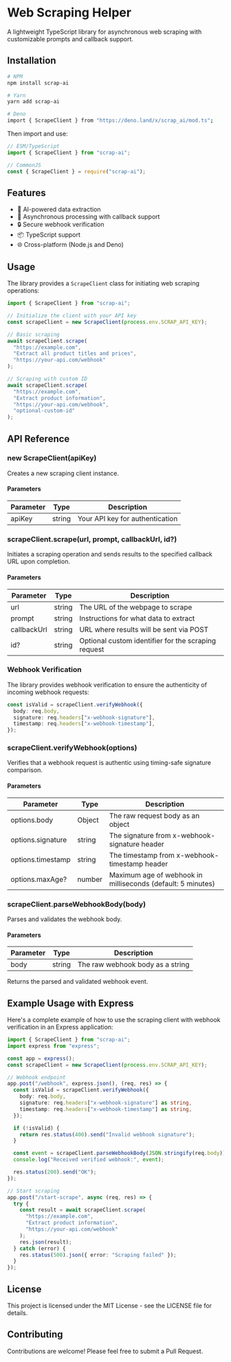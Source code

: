 # Web Scraping Helper

A lightweight TypeScript library for asynchronous web scraping with customizable
prompts and callback support.

## Installation

```bash
# NPM
npm install scrap-ai

# Yarn
yarn add scrap-ai

# Deno
import { ScrapeClient } from "https://deno.land/x/scrap_ai/mod.ts";
```

Then import and use:

```typescript
// ESM/TypeScript
import { ScrapeClient } from "scrap-ai";

// CommonJS
const { ScrapeClient } = require("scrap-ai");
```

## Features

- 🤖 AI-powered data extraction
- 🔄 Asynchronous processing with callback support
- 🔒 Secure webhook verification
- 📦 TypeScript support
- 🌐 Cross-platform (Node.js and Deno)

## Usage

The library provides a `ScrapeClient` class for initiating web scraping
operations:

```typescript
import { ScrapeClient } from "scrap-ai";

// Initialize the client with your API key
const scrapeClient = new ScrapeClient(process.env.SCRAP_API_KEY);

// Basic scraping
await scrapeClient.scrape(
  "https://example.com",
  "Extract all product titles and prices",
  "https://your-api.com/webhook"
);

// Scraping with custom ID
await scrapeClient.scrape(
  "https://example.com",
  "Extract product information",
  "https://your-api.com/webhook",
  "optional-custom-id"
);
```

## API Reference

### new ScrapeClient(apiKey)

Creates a new scraping client instance.

#### Parameters

| Parameter | Type   | Description                     |
| --------- | ------ | ------------------------------- |
| apiKey    | string | Your API key for authentication |

### scrapeClient.scrape(url, prompt, callbackUrl, id?)

Initiates a scraping operation and sends results to the specified callback URL
upon completion.

#### Parameters

| Parameter   | Type   | Description                                         |
| ----------- | ------ | --------------------------------------------------- |
| url         | string | The URL of the webpage to scrape                    |
| prompt      | string | Instructions for what data to extract               |
| callbackUrl | string | URL where results will be sent via POST             |
| id?         | string | Optional custom identifier for the scraping request |

### Webhook Verification

The library provides webhook verification to ensure the authenticity of incoming
webhook requests:

```typescript
const isValid = scrapeClient.verifyWebhook({
  body: req.body,
  signature: req.headers["x-webhook-signature"],
  timestamp: req.headers["x-webhook-timestamp"],
});
```

### scrapeClient.verifyWebhook(options)

Verifies that a webhook request is authentic using timing-safe signature
comparison.

#### Parameters

| Parameter         | Type   | Description                                                 |
| ----------------- | ------ | ----------------------------------------------------------- |
| options.body      | Object | The raw request body as an object                           |
| options.signature | string | The signature from x-webhook-signature header               |
| options.timestamp | string | The timestamp from x-webhook-timestamp header               |
| options.maxAge?   | number | Maximum age of webhook in milliseconds (default: 5 minutes) |

### scrapeClient.parseWebhookBody(body)

Parses and validates the webhook body.

#### Parameters

| Parameter | Type   | Description                      |
| --------- | ------ | -------------------------------- |
| body      | string | The raw webhook body as a string |

Returns the parsed and validated webhook event.

## Example Usage with Express

Here's a complete example of how to use the scraping client with webhook
verification in an Express application:

```typescript
import { ScrapeClient } from "scrap-ai";
import express from "express";

const app = express();
const scrapeClient = new ScrapeClient(process.env.SCRAP_API_KEY);

// Webhook endpoint
app.post("/webhook", express.json(), (req, res) => {
  const isValid = scrapeClient.verifyWebhook({
    body: req.body,
    signature: req.headers["x-webhook-signature"] as string,
    timestamp: req.headers["x-webhook-timestamp"] as string,
  });

  if (!isValid) {
    return res.status(400).send("Invalid webhook signature");
  }

  const event = scrapeClient.parseWebhookBody(JSON.stringify(req.body));
  console.log("Received verified webhook:", event);

  res.status(200).send("OK");
});

// Start scraping
app.post("/start-scrape", async (req, res) => {
  try {
    const result = await scrapeClient.scrape(
      "https://example.com",
      "Extract product information",
      "https://your-api.com/webhook"
    );
    res.json(result);
  } catch (error) {
    res.status(500).json({ error: "Scraping failed" });
  }
});
```

## License

This project is licensed under the MIT License - see the LICENSE file for
details.

## Contributing

Contributions are welcome! Please feel free to submit a Pull Request.

```

```
